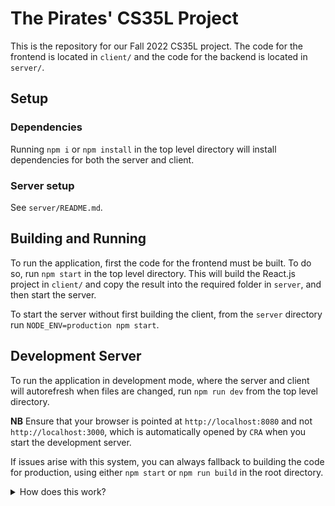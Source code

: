 # The Pirates' CS35L Project

This is the repository for our Fall 2022 CS35L project. The code for the
frontend is located in `client/` and the code for the backend is located in
`server/`.

## Setup

### Dependencies

Running `npm i` or `npm install` in the top level directory will install
dependencies for both the server and client.

### Server setup

See `server/README.md`.

## Building and Running

To run the application, first the code for the frontend must be built. To do so,
run `npm start` in the top level directory. This will build the React.js project
in `client/` and copy the result into the required folder in `server`, and then
start the server.

To start the server without first building the client, from the `server`
directory run `NODE_ENV=production npm start`.

## Development Server

To run the application in development mode, where the server and client will
autorefresh when files are changed, run `npm run dev` from the top level
directory.

**NB** Ensure that your browser is pointed at `http://localhost:8080` and not
`http://localhost:3000`, which is automatically opened by `CRA` when you start
the development server.

If issues arise with this system, you can always fallback to building the code
for production, using either `npm start` or `npm run build` in the root
directory.

<details>
<summary>How does this work?</summary>

### What the script does

When you run `npm run dev`, the script launches both the React.js Webpack
development server, and simultaneously launches the Express server to host
the API. Both of these servers are setup to autorefresh whenever the
underlying code is changed. However, the Express server is modified
somewhat from the production version

### Modifications to Express server

The `npm run dev` script in the `server` directory does not launch the server
with `NODE_ENV=production` set, which causes the server to run in development
mode. Everything in the Express server is identical between modes, besides
how the React.js client is served. In the production version, the React.js
code is served staticly from the compiled version in `server/static`. However,
in the development version, `http-proxy-middleware` is used to forward
requests that would be for the static, compiled React code to the React.js
dev server, running on port 3000.

### Why is this neccesary?

Our options for running in development mode are as follows:

- Rebuilding React.js code on every change:
  - Slow
  - And React dev tools don't work
- Running React.js dev server and Express server, with no proxy:
  - Fast
  - React dev tools work
  - But the client cannot communicate with the server, without complicated
    setup (ie. disabling CORS and some extra frontend logic)
- Running both servers, with React's built in proxy
  - Fast, and React dev tools work
  - Client can communicate with the server's API endpoints
  - However, some features are still broken (ie. login)
  - Also, this setup seems to be pretty glitchy
- Running both servers, with proxy in Express server - Fast, React dev tools work, and all features are natively reachable - Everything is unified under one URL - Forwarding a websocket seems prone to failure?
Thus it seems that the last option, the one in use, is solution with least
issues.
</details>
